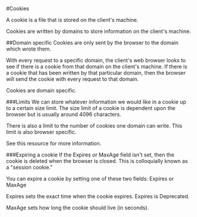 #Cookies

A cookie is a file that is stored on the client's machine.

Cookies are written by domains to store information on the client's machine.

##Domain specific
Cookies are only sent by the browser to the domain which wrote them.

With every request to a specific domain, the client's web browser looks to see if there is a cookie from that domain on the client's machine. If there is a cookie that has been written by that particular domain, then the browser will send the cookie with every request to that domain.

Cookies are domain specific.

###Limits
We can store whatever information we would like in a cookie up to a certain size limit. The size limit of a cookie is dependent upon the browser but is usually around 4096 characters.

There is also a limit to the number of cookies one domain can write. This limit is also browser specific.

See this resource for more information.

###Expiring a cookie
If the Expires or MaxAge field isn't set, then the cookie is deleted when the browser is closed. This is colloquially known as a "session cookie."

You can expire a cookie by setting one of these two fields: Expires or MaxAge

Expires sets the exact time when the cookie expires. Expires is Deprecated.

MaxAge sets how long the cookie should live (in seconds).

